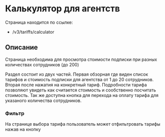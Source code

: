 # Калькулятор для агентств

Страница находится по ссылке:

- /v3/tariffs/calculator

## Описание

Страница необходима для просмотра стоимости подписки при разных количествах сотрудников (до 200)

Раздел состоит из двух частей. Первая обзорная где виден список тарифов и стоимость подписки для агентства от 1 до 20 сотрудников. Вторая после нажатия на конкретный тариф. Подробности тарифа позволяют увидеть как считается стоимость и сообственно посчитать стоимость. Так же доступна кнопка для перехода на оплату тарифа для указаного количества сотрудников.

 ### Фильтр
 
 На странице выбора тарифа пользователь может отфильтровать тарифы нажав на кнопку
